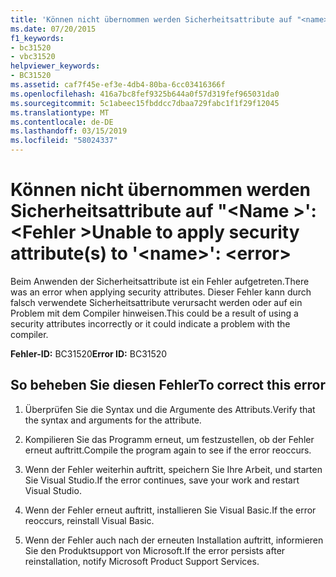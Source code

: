 ```yaml
---
title: 'Können nicht übernommen werden Sicherheitsattribute auf "<name>": <error>'
ms.date: 07/20/2015
f1_keywords:
- bc31520
- vbc31520
helpviewer_keywords:
- BC31520
ms.assetid: caf7f45e-ef3e-4db4-80ba-6cc03416366f
ms.openlocfilehash: 416a7bc8fef9325b644a0f57d319fef965031da0
ms.sourcegitcommit: 5c1abeec15fbddcc7dbaa729fabc1f1f29f12045
ms.translationtype: MT
ms.contentlocale: de-DE
ms.lasthandoff: 03/15/2019
ms.locfileid: "58024337"
---
```

# <a name="unable-to-apply-security-attributes-to-name-error"></a><span data-ttu-id="e0040-102">Können nicht übernommen werden Sicherheitsattribute auf "\<Name >': \<Fehler ></span><span class="sxs-lookup"><span data-stu-id="e0040-102">Unable to apply security attribute(s) to '\<name>': \<error></span></span>
<span data-ttu-id="e0040-103">Beim Anwenden der Sicherheitsattribute ist ein Fehler aufgetreten.</span><span class="sxs-lookup"><span data-stu-id="e0040-103">There was an error when applying security attributes.</span></span> <span data-ttu-id="e0040-104">Dieser Fehler kann durch falsch verwendete Sicherheitsattribute verursacht werden oder auf ein Problem mit dem Compiler hinweisen.</span><span class="sxs-lookup"><span data-stu-id="e0040-104">This could be a result of using a security attributes incorrectly or it could indicate a problem with the compiler.</span></span>  
  
 <span data-ttu-id="e0040-105">**Fehler-ID:** BC31520</span><span class="sxs-lookup"><span data-stu-id="e0040-105">**Error ID:** BC31520</span></span>  
  
## <a name="to-correct-this-error"></a><span data-ttu-id="e0040-106">So beheben Sie diesen Fehler</span><span class="sxs-lookup"><span data-stu-id="e0040-106">To correct this error</span></span>  
  
1.  <span data-ttu-id="e0040-107">Überprüfen Sie die Syntax und die Argumente des Attributs.</span><span class="sxs-lookup"><span data-stu-id="e0040-107">Verify that the syntax and arguments for the attribute.</span></span>  
  
2.  <span data-ttu-id="e0040-108">Kompilieren Sie das Programm erneut, um festzustellen, ob der Fehler erneut auftritt.</span><span class="sxs-lookup"><span data-stu-id="e0040-108">Compile the program again to see if the error reoccurs.</span></span>  
  
3.  <span data-ttu-id="e0040-109">Wenn der Fehler weiterhin auftritt, speichern Sie Ihre Arbeit, und starten Sie Visual Studio.</span><span class="sxs-lookup"><span data-stu-id="e0040-109">If the error continues, save your work and restart Visual Studio.</span></span>  
  
4.  <span data-ttu-id="e0040-110">Wenn der Fehler erneut auftritt, installieren Sie Visual Basic.</span><span class="sxs-lookup"><span data-stu-id="e0040-110">If the error reoccurs, reinstall Visual Basic.</span></span>  
  
5.  <span data-ttu-id="e0040-111">Wenn der Fehler auch nach der erneuten Installation auftritt, informieren Sie den Produktsupport von Microsoft.</span><span class="sxs-lookup"><span data-stu-id="e0040-111">If the error persists after reinstallation, notify Microsoft Product Support Services.</span></span>  
  
